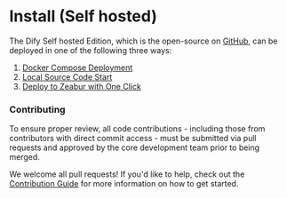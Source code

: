 # Install (Self hosted)

The Dify Self hosted Edition, which is the open-source on [GitHub](https://github.com/langgenius/dify), can be deployed in one of the following three ways:

1. [Docker Compose Deployment](https://docs.dify.ai/getting-started/install-self-hosted/docker-compose)
2. [Local Source Code Start](https://docs.dify.ai/getting-started/install-self-hosted/local-source-code)
3. [Deploy to Zeabur with One Click](https://docs.dify.ai/getting-started/install-self-hosted/zeabur)

### Contributing

To ensure proper review, all code contributions - including those from contributors with direct commit access - must be submitted via pull requests and approved by the core development team prior to being merged.

We welcome all pull requests! If you'd like to help, check out the [Contribution Guide](https://github.com/langgenius/dify/blob/main/CONTRIBUTING.md) for more information on how to get started.
